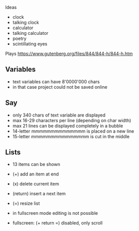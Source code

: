 Ideas

- clock
- talking clock
- calculator
- talking calculator
- poetry
- scintillating eyes

Plays
https://www.gutenberg.org/files/844/844-h/844-h.htm


Variables
---------

- text variables can have 8'0000'000 chars
- in that case project could not be saved online

Say
---

- only 340 chars of text variable are displayed
- max 16-29 characters per line (depending on char width)
- max 21 lines can be displayed completely in a bubble
- 14-letter mmmmmmmmmmmmmm is placed on a new line
- 15-letter mmmmmmmmmmmmmmm is cut in the middle
 
Lists
-----

- 13 items can be shown
- (+) add an item at end
- (x) delete current item
- (return) insert a next item
- (=) resize list

- in fullscreen mode editing is not possible
- fullscreen: (+ return =) disabled, only scroll